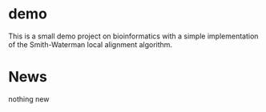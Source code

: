 # demo

This is a small demo project on bioinformatics with a simple implementation of the Smith-Waterman local alignment algorithm.


# News

nothing new